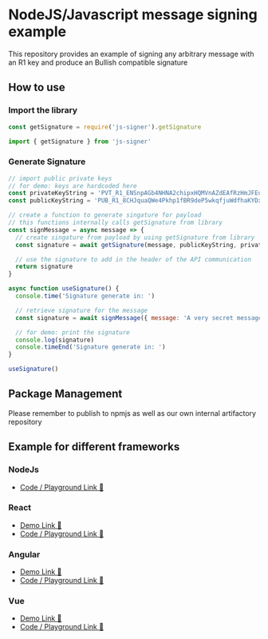 # NodeJS/Javascript message signing example

This repository provides an example of signing any arbitrary message with an R1 key and produce an Bullish compatible signature

## How to use

### Import the library

```js
const getSignature = require('js-signer').getSignature
```

```js
import { getSignature } from 'js-signer'
```

### Generate Signature

```js
// import public private keys
// for demo: keys are hardcoded here
const privateKeyString = 'PVT_R1_ENSnpAGb4NHNA2chipxHQMVnAZdEAfRzHmJFEuxFkWvCXC5CG'
const publicKeyString = 'PUB_R1_8CHJquaQWe4Pkhp1fBR9deP5wkqfjuWdfhaKYDxGKCo7gQwU9C'

// create a function to generate singature for payload
// this functions internally calls getSignature from library
const signMessage = async message => {
  // create singature from payload by using getSignature from library
  const signature = await getSignature(message, publicKeyString, privateKeyString)

  // use the signature to add in the header of the API communication
  return signature
}

async function useSignature() {
  console.time('Signature generate in: ')

  // retrieve signature for the message
  const signature = await signMessage({ message: 'A very secret message' })

  // for demo: print the signature
  console.log(signature)
  console.timeEnd('Signature generate in: ')
}

useSignature()
```

## Package Management

Please remember to publish to npmjs as well as our own internal artifactory repository

## Example for different frameworks

### NodeJs

- [Code / Playground Link 🔗](https://stackblitz.com/edit/node-js-signer?file=index.js)

### React

- [Demo Link 🔗](https://react-js-signer.stackblitz.io)
- [Code / Playground Link 🔗](https://stackblitz.com/edit/react-js-signer?file=Signer.tsx)

### Angular

- [Demo Link 🔗](https://angular-js-signer.stackblitz.io)
- [Code / Playground Link 🔗](https://stackblitz.com/edit/angular-js-signer?file=src/app/app.component.ts)

### Vue

- [Demo Link 🔗](https://vue-js-signer.stackblitz.io)
- [Code / Playground Link 🔗](https://stackblitz.com/edit/vue-js-signer?file=src/App.vue)
